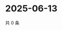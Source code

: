 # 2025-06-13

共 0 条

<!-- BEGIN ZHIHUQUESTIONS -->
<!-- 最后更新时间 Fri Jun 13 2025 22:11:46 GMT+0800 (China Standard Time) -->

<!-- END ZHIHUQUESTIONS -->
